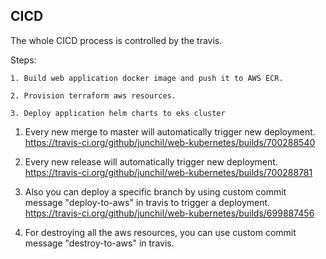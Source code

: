 ## CICD

The whole CICD process is controlled by the travis.

Steps:
```
1. Build web application docker image and push it to AWS ECR.

2. Provision terraform aws resources.

3. Deploy application helm charts to eks cluster
```

1. Every new merge to master will automatically trigger new deployment. https://travis-ci.org/github/junchil/web-kubernetes/builds/700288540

2. Every new release will automatically trigger new deployment. https://travis-ci.org/github/junchil/web-kubernetes/builds/700288781

3. Also you can deploy a specific branch by using custom commit message "deploy-to-aws" in travis to trigger a deployment. https://travis-ci.org/github/junchil/web-kubernetes/builds/699887456

4. For destroying all the aws resources, you can use custom commit message "destroy-to-aws" in travis.